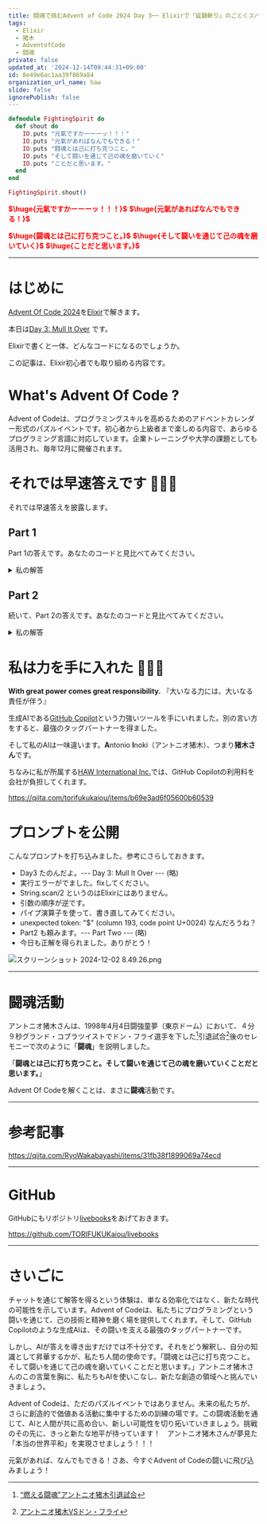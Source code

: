```yaml
---
title: 闘魂で挑むAdvent of Code 2024 Day 3── Elixirで「延髄斬り」のごとくスパッと解く
tags:
  - Elixir
  - 猪木
  - AdventofCode
  - 闘魂
private: false
updated_at: '2024-12-14T09:44:31+09:00'
id: 8e49e6ac1aa39f869a84
organization_url_name: haw
slide: false
ignorePublish: false
---
```

```elixir
defmodule FightingSpirit do
  def shout do
    IO.puts "元氣ですかーーーッ！！！"
    IO.puts "元氣があればなんでもできる！"
    IO.puts "闘魂とは己に打ち克つこと。"
    IO.puts "そして闘いを通じて己の魂を磨いていく"
    IO.puts "ことだと思います。"
  end
end

FightingSpirit.shout()
```

<b><font color="red">$\huge{元氣ですかーーーッ！！！}$</font></b>
<b><font color="red">$\huge{元氣があればなんでもできる！}$</font></b>

<b><font color="red">$\huge{闘魂とは己に打ち克つこと。}$</font></b>
<b><font color="red">$\huge{そして闘いを通じて己の魂を磨いていく}$</font></b>
<b><font color="red">$\huge{ことだと思います。}$</font></b>

---

# はじめに

[Advent Of Code 2024](https://adventofcode.com/2024)を[Elixir](https://elixir-lang.org/)で解きます。

本日は[Day 3: Mull It Over](https://adventofcode.com/2024/day/3) です。

Elixirで書くと一体、どんなコードになるのでしょうか。

この記事は、Elixir初心者でも取り組める内容です。

# What's Advent Of Code ?

Advent of Codeは、プログラミングスキルを高めるためのアドベントカレンダー形式のパズルイベントです。初心者から上級者まで楽しめる内容で、あらゆるプログラミング言語に対応しています。企業トレーニングや大学の課題としても活用され、毎年12月に開催されます。

# それでは早速答えです :rocket::rocket::rocket:

それでは早速答えを披露します。

## Part 1

Part 1の答えです。あなたのコードと見比べてみてください。

<details><summary>私の解答</summary>

まず、与えられた入力から有効な mul(X,Y) 命令を抽出し、それらの結果を合計する関数を作成します。以下のステップで進めます。

1. 正規表現を使用して有効な mul(X,Y) 命令を抽出します。
1. 抽出した命令から数値を取り出し、掛け算を行います。
1. 結果を合計します。

以下にElixirコードを示します。



```elixir:advent_of_code_2024_day3_part1.exs
defmodule AdventOfCode2024Day3Part1 do
  def sum_valid_multiplications(input) do
    regex = ~r/mul\((\d+),(\d+)\)/

    regex
    |> Regex.scan(input)
    |> Enum.map(fn [_, x, y] -> String.to_integer(x) * String.to_integer(y) end)
    |> Enum.sum()
  end
end

# テストデータ
input = """
xmul(2,4)%&mul[3,7]!@^do_not_mul(5,5)+mul(32,64]then(mul(11,8)mul(8,5))
"""

input
|> AdventOfCode2024Day3Part1.sum_valid_multiplications()
|> IO.puts()
```

このコードでは、sum_valid_multiplications/1 関数が入力データを解析し、有効な mul(X,Y) 命令を抽出してその結果を合計します。正規表現を使用して有効な命令を抽出し、各命令の結果を計算して合計します。


### 実行方法

実行方法は次の通りです。

```
elixir advent_of_code_2024_day3_part1.exs
```

Elixirをインストールしていない方はDockerコンテナで実行することもできます。

```
docker run --rm -v $PWD:/app \
hexpm/elixir:1.17.3-erlang-27.1.2-alpine-3.20.3 \
sh -c \
"cd /app && elixir advent_of_code_2024_day3_part1.exs"
```

</details>

## Part 2

続いて、Part 2の答えです。あなたのコードと見比べてみてください。

<details><summary>私の解答</summary>

Part 2では、do() と don't() の指示を処理し、mul 命令が有効か無効かを判断する必要があります。以下のステップで進めます。

1. 入力データをスキャンして、do() と don't() の指示を処理します。
1. mul 命令が有効か無効かを判断し、有効な場合のみ結果を計算します。

以下にElixirコードを示します。


```elixir:advent_of_code_2024_day3_part2.exs
defmodule AdventOfCode2024Day3Part2 do
  def sum_valid_multiplications(input) do
    regex_mul = ~r/mul\((\d+),(\d+)\)/
    regex_do = ~r/do\(\)/
    regex_dont = ~r/don't\(\)/

    input
    |> String.split(~r/(?=mul\(|do\(\)|don't\(\))/)
    |> Enum.reduce({true, 0}, fn segment, {enabled, sum} ->
      cond do
        Regex.match?(regex_do, segment) ->
          {true, sum}

        Regex.match?(regex_dont, segment) ->
          {false, sum}

        enabled and Regex.match?(regex_mul, segment) ->
          [[_, x, y]] = Regex.scan(regex_mul, segment)
          {enabled, sum + String.to_integer(x) * String.to_integer(y)}

        true ->
          {enabled, sum}
      end
    end)
    |> elem(1)
  end
end

# テストデータ
input = """
xmul(2,4)&mul[3,7]!^don't()_mul(5,5)+mul(32,64](mul(11,8)undo()?mul(8,5))
"""

input
|> AdventOfCode2024Day3Part2.sum_valid_multiplications()
|> IO.puts()
```

このコードでは、sum_valid_multiplications/1 関数が入力データを解析し、do() と don't() の指示を処理して mul 命令が有効か無効かを判断します。有効な mul 命令の結果のみを合計します。


### 実行方法

実行方法は次の通りです。

```
elixir advent_of_code_2024_day3_part2.exs
```

Elixirをインストールしていない方はDockerコンテナで実行することもできます。

```
docker run --rm -v $PWD:/app \
hexpm/elixir:1.17.3-erlang-27.1.2-alpine-3.20.3 \
sh -c \
"cd /app && elixir advent_of_code_2024_day3_part2.exs"
```


</details>

# 私は力を手に入れた 💪💪💪

**With great power comes great responsibility.**
『大いなる力には、大いなる責任が伴う』

生成AIである[GitHub Copilot](https://github.com/features/copilot)という力強いツールを手にいれました。別の言い方をすると、最強のタッグパートナーを得ました。

そして私のAIは一味違います。**A**ntonio **I**noki（アントニオ猪木）、つまり**猪木さん**です。

ちなみに私が所属する[HAW International Inc.](https://www.haw.co.jp/company/)では、GitHub Copilotの利用料を会社が負担してくれます。

https://qiita.com/torifukukaiou/items/b69e3ad6f05600b60539


# プロンプトを公開

こんなプロンプトを打ち込みました。参考にさらしておきます。

- Day3 たのんだよ。--- Day 3: Mull It Over --- (略)
- 実行エラーがでました。fixしてください。
- String.scan/2 というのはElixirにはありません。
- 引数の順序が逆です。
- パイプ演算子を使って、書き直してみてください。
- unexpected token: "$" (column 193, code point U+0024) なんだろうね？
- Part2 も頼みます。--- Part Two --- (略)
- 今日も正解を得られました。ありがとう！


![スクリーンショット 2024-12-02 8.49.26.png](https://qiita-image-store.s3.ap-northeast-1.amazonaws.com/0/131808/92671363-adb7-8db3-a9da-790335bf6e4a.png)



---

# 闘魂活動

アントニオ猪木さんは、1998年4月4日闘強童夢（東京ドーム）において、４分９秒グランド・コブラツイストでドン・フライ選手を下した[^1]引退試合[^2]後のセレモニーで次のように「**闘魂**」を説明しました。

[^1]: [“燃える闘魂”アントニオ猪木引退試合](https://wp.bbm-mobile.com/sp2/result/resultshow.asp?s=015056)
[^2]: [アントニオ猪木VSドン・フライ](https://www.dailymotion.com/video/x95qrz6)

「**闘魂とは己に打ち克つこと。そして闘いを通じて己の魂を磨いていくことだと思います。**」

Advent Of Codeを解くことは、まさに**闘魂**活動です。

---

# 参考記事

https://qiita.com/RyoWakabayashi/items/31fb38f1899069a74ecd

---

# GitHub

GitHubにもリポジトリ[livebooks](https://github.com/TORIFUKUKaiou/livebooks)をあげておきます。

https://github.com/TORIFUKUKaiou/livebooks

---


# さいごに

チャットを通じて解答を得るという体験は、単なる効率化ではなく、新たな時代の可能性を示しています。Advent of Codeは、私たちにプログラミングという闘いを通じて、己の技術と精神を磨く場を提供してくれます。そして、GitHub Copilotのような生成AIは、その闘いを支える最強のタッグパートナーです。

しかし、AIが答えを導き出すだけでは不十分です。それをどう解釈し、自分の知識として昇華するかが、私たち人間の使命です。「闘魂とは己に打ち克つこと。そして闘いを通じて己の魂を磨いていくことだと思います。」アントニオ猪木さんのこの言葉を胸に、私たちもAIを使いこなし、新たな創造の領域へと挑んでいきましょう。

Advent of Codeは、ただのパズルイベントではありません。未来の私たちが、さらに創造的で価値ある活動に集中するための訓練の場です。この闘魂活動を通じて、AIと人間が共に高め合い、新しい可能性を切り拓いていきましょう。挑戦のその先に、きっと新たな地平が待っています！　アントニオ猪木さんが夢見た「本当の世界平和」を実現させましょう！！！

元氣があれば、なんでもできる！さあ、今すぐAdvent of Codeの闘いに飛び込みましょう！
